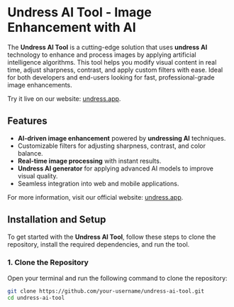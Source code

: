 # Undress AI Tool - Image Enhancement with AI

The **Undress AI Tool** is a cutting-edge solution that uses **undress AI** technology to enhance and process images by applying artificial intelligence algorithms. This tool helps you modify visual content in real time, adjust sharpness, contrast, and apply custom filters with ease. Ideal for both developers and end-users looking for fast, professional-grade image enhancements.

Try it live on our website: [undress.app](https://undress.app/github2).

## Features

- **AI-driven image enhancement** powered by **undressing AI** techniques.
- Customizable filters for adjusting sharpness, contrast, and color balance.
- **Real-time image processing** with instant results.
- **Undress AI generator** for applying advanced AI models to improve visual quality.
- Seamless integration into web and mobile applications.

For more information, visit our official website: [undress.app](https://undress.app/github2).

## Installation and Setup

To get started with the **Undress AI Tool**, follow these steps to clone the repository, install the required dependencies, and run the tool.

### 1. Clone the Repository

Open your terminal and run the following command to clone the repository:

```bash
git clone https://github.com/your-username/undress-ai-tool.git
cd undress-ai-tool
